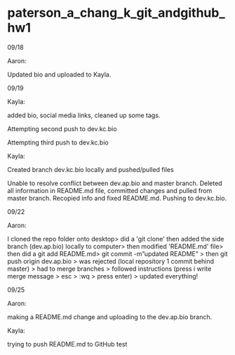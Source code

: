 # paterson_a_chang_k_git_andgithub_hw1

09/18

Aaron:

Updated bio and uploaded to Kayla.

09/19

Kayla:

added bio, social media links, cleaned up some tags.

Attempting second push to dev.kc.bio

Attempting third push to dev.kc.bio

Kayla:

Created branch dev.kc.bio locally and pushed/pulled files

Unable to resolve conflict between dev.ap.bio and master branch. Deleted all information in README.md file, committed changes and pulled from master branch. Recopied info and fixed README.md. Pushing to dev.kc.bio.

09/22

Aaron:

I cloned the repo folder onto desktop> did a 'git clone' then added the side branch (dev.ap.bio) locally to computer> then modified 'README.md' file> then did a git add README.md> git commit -m”updated README” > then git push origin dev.ap.bio > was rejected (local repository 1 commit behind master) > had to merge branches > followed instructions (press i write merge message > esc > :wq > press enter) > updated everything!

09/25

Aaron:

making a README.md change and uploading to the dev.ap.bio branch.

Kayla:

trying to push README.md to GitHub test